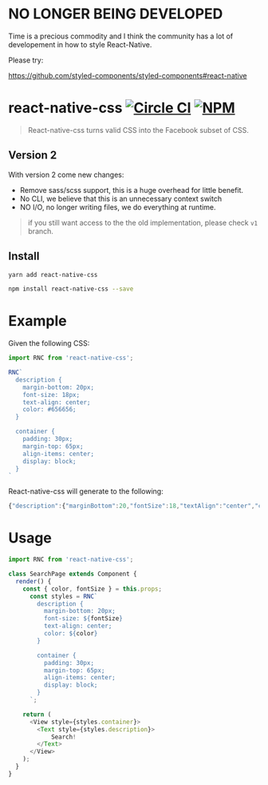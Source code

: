 
# NO LONGER BEING DEVELOPED
Time is a precious commodity and I think the community has a lot of developement in how to style React-Native. 

Please try: 

https://github.com/styled-components/styled-components#react-native


# react-native-css [![Circle CI](https://circleci.com/gh/sabeurthabti/react-native-css.svg?style=svg&circle-token=a140907997e6a37c6c5ec75f04e8150cef049ff6)](https://circleci.com/gh/sabeurthabti/react-native-css) [![NPM](https://img.shields.io/npm/dm/react-native-css.svg?style=flat-square)](https://www.npmjs.com/package/react-native-css)

> React-native-css turns valid CSS into the Facebook subset of CSS.

## Version 2 
With version 2 come new changes:

- Remove sass/scss support, this is a huge overhead for little benefit. 
- No CLI, we believe that this is an unnecessary context switch
- NO I/O, no longer writing files, we do everything at runtime.  

> if you still want access to the the old implementation, please check `v1` branch. 

## Install

```bash
yarn add react-native-css
```

```bash
npm install react-native-css --save
```


# Example

Given the following CSS:

``` js
import RNC from 'react-native-css';

RNC`
  description {
    margin-bottom: 20px;
    font-size: 18px;
    text-align: center;
    color: #656656;
  }

  container {
    padding: 30px;
    margin-top: 65px;
    align-items: center;
    display: block;
  }
`

```

React-native-css will generate to the following:

``` javascript
{"description":{"marginBottom":20,"fontSize":18,"textAlign":"center","color":"#656656"},"container":{"padding":30,"marginTop":65,"alignItems":"center"}}
```  
# Usage
```js
import RNC from 'react-native-css';

class SearchPage extends Component {
  render() {
    const { color, fontSize } = this.props;
      const styles = RNC`
        description {
          margin-bottom: 20px;
          font-size: ${fontSize}
          text-align: center;
          color: ${color}
        }

        container {
          padding: 30px;
          margin-top: 65px;
          align-items: center;
          display: block;
        }
      `;

    return (
      <View style={styles.container}>
        <Text style={styles.description}>
            Search!
        </Text>
      </View>
    );
  }
}

```
